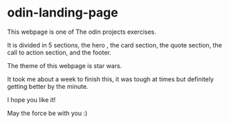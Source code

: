 # odin-landing-page
This webpage is one of The odin projects exercises. 

It is divided in 5 sections, the hero , the card section, the quote section, the call to action section, and the footer.

The theme of this webpage is star wars.

It took me about a week to finish this, it was tough at times but definitely getting better by the minute.

I hope you like it! 

May the force be with you :) 